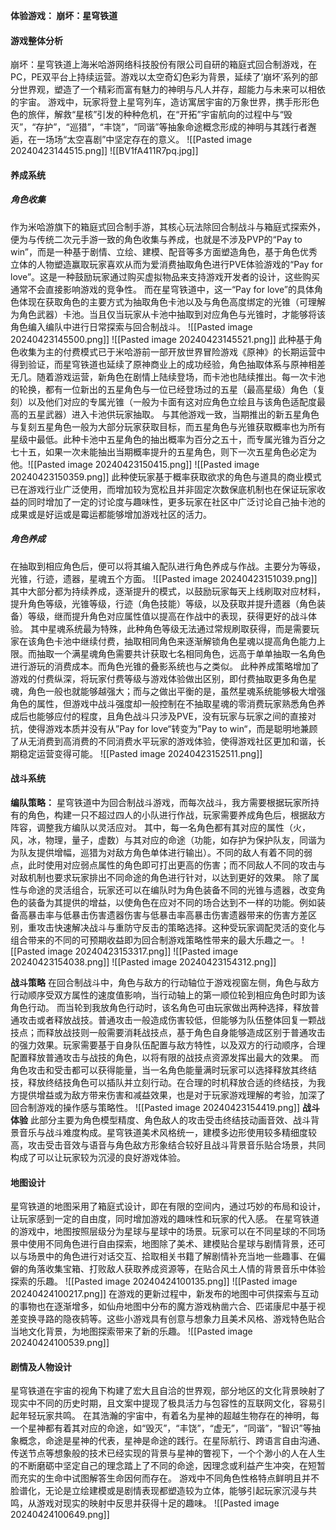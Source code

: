 **体验游戏： 崩坏：星穹铁道**
#### 游戏整体分析
崩坏：星穹铁道上海米哈游网络科技股份有限公司自研的箱庭式回合制游戏，在PC，PE双平台上持续运营。游戏以太空奇幻色彩为背景，延续了‘崩坏’系列的部分世界观，塑造了一个精彩而富有魅力的神明与凡人并存，超能力与未来可以相依的宇宙。
游戏中，玩家将登上星穹列车，造访寓居宇宙的万象世界，携手形形色色的旅伴，解救“星核”引发的种种危机，在“开拓”宇宙航向的过程中与“毁灭”，“存护”，“巡猎”，“丰饶”，“同谐”等抽象命途概念形成的神明与其践行者邂逅，在一场场“太空喜剧”中坚定存在的意义。
![[Pasted image 20240423144515.png]]
![[BV1fA411R7pq.jpg]]

#### 养成系统
##### 角色收集
作为米哈游旗下的箱庭式回合制手游，其核心玩法除回合制战斗与箱庭式探索外，便为与传统二次元手游一致的角色收集与养成，也就是不涉及PVP的“Pay to win”，而是一种基于剧情、立绘、建模、配音等多方面塑造角色，基于角色优秀立体的人物塑造赢取玩家喜欢从而为爱消费抽取角色进行PVE体验游戏的“Pay for love”。这是一种鼓励玩家通过购买虚拟物品来支持游戏开发者的设计，这些购买通常不会直接影响游戏的竞争性。
而在星穹铁道中，这一“Pay for love”的具体角色体现在获取角色的主要方式为抽取角色卡池以及与角色高度绑定的光锥（可理解为角色武器）卡池。当且仅当玩家从卡池中抽取到对应角色与光锥时，才能够将该角色编入编队中进行日常探索与回合制战斗。
![[Pasted image 20240423145500.png]]
![[Pasted image 20240423145521.png]]
此种基于角色收集为主的付费模式已于米哈游前一部开放世界冒险游戏《原神》的长期运营中得到验证，而星穹铁道也延续了原神商业上的成功经验，角色抽取体系与原神相差无几。随着游戏运营，新角色在剧情上陆续登场，而卡池也陆续推出。每一次卡池的轮换，都有一位新出的五星角色与一位已经登场过的五星（最高星级）角色（复刻）以及他们对应的专属光锥（一般为卡面有这对应角色立绘且与该角色适配度最高的五星武器）进入卡池供玩家抽取。
与其他游戏一致，当期推出的新五星角色与复刻五星角色一般为大部分玩家获取目标，而五星角色与光锥获取概率也为所有星级中最低。此种卡池中五星角色的抽出概率为百分之五十，而专属光锥为百分之七十五，如果一次未能抽出当期概率提升的五星角色，则下一次五星角色必定为他。![[Pasted image 20240423150415.png]]
![[Pasted image 20240423150359.png]]
此种使玩家基于概率获取欲求的角色与道具的商业模式已在游戏行业广泛使用，而增加较为宽松且并非固定次数保底机制也在保证玩家收益的同时增加了一定的讨论度与趣味性，更多玩家在社区中广泛讨论自己抽卡池的成果或是好运或是霉运都能够增加游戏社区的活力。

##### 角色养成
在抽取到相应角色后，便可以将其编入配队进行角色养成与作战。主要分为等级，光锥，行迹，遗器，星魂五个方面。
![[Pasted image 20240423151039.png]]
其中大部分都为持续养成，逐渐提升的模式，以鼓励玩家每天上线刷取对应材料，提升角色等级，光锥等级，行迹（角色技能）等级，以及获取并提升遗器（角色装备）等级，继而提升角色对应属性值以提高在作战中的表现，获得更好的战斗体验。
其中星魂系统最为特殊，此种角色等级无法通过常规刷取获得，而是需要玩家在该角色卡池中继续付费，抽取相同角色来逐渐解锁角色星魂以提高角色能力上限。而抽取一个满星魂角色需要共计获取七名相同角色，远高于单单抽取一名角色进行游玩的消费成本。而角色光锥的叠影系统也与之类似。
此种养成策略增加了游戏的付费纵深，将玩家付费等级与游戏体验做出区别，即付费抽取更多角色星魂，角色一般也就能够越强大；而与之做出平衡的是，虽然星魂系统能够极大增强角色的属性，但游戏中战斗强度却一般控制在不抽取星魂的零消费玩家熟悉角色养成后也能够应付的程度，且角色战斗只涉及PVE，没有玩家与玩家之间的直接对抗，使得游戏本质并没有从”Pay for love“转变为”Pay to win“，而是聪明地兼顾了从无消费到高消费的不同消费水平玩家的游戏体验，使得游戏社区更加和谐，长期稳定运营变得可能。
![[Pasted image 20240423152511.png]]

#### 战斗系统
**编队策略：**
星穹铁道中为回合制战斗游戏，而每次战斗，我方需要根据玩家所持有的角色，构建一只不超过四人的小队进行作战，玩家需要养成角色后，根据敌方阵容，调整我方编队以灵活应对。
其中，每一名角色都有其对应的属性（火，风，冰，物理，量子，虚数）与其对应的命途（功能，如存护为保护队友，同谐为为队友提供增幅，巡猎为对敌方角色单体进行输出）。不同的敌人有着不同的弱点，此时使用对应弱点属性的角色即可打出更高的伤害；而不同敌人不同的攻击与对敌机制也要求玩家排出不同命途的角色进行针对，以达到更好的效果。
除了属性与命途的灵活组合，玩家还可以在编队时为角色装备不同的光锥与遗器，改变角色的装备为其提供的增益，以使角色在应对不同的场合达到不一样的功能。例如装备高暴击率与低暴击伤害遗器伤害与低暴击率高暴击伤害遗器带来的伤害方差区别，重攻击快速解决战斗与重防守反击的策略选择。这种受玩家调配灵活的变化与组合带来的不同的可预期收益即为回合制游戏策略性带来的最大乐趣之一。
![[Pasted image 20240423153317.png]]
![[Pasted image 20240423154038.png]]
![[Pasted image 20240423154312.png]]

**战斗策略**
在回合制战斗中，角色与敌方的行动轴位于游戏视窗左侧，角色与敌方行动顺序受双方属性的速度值影响，当行动轴上的第一顺位轮到相应角色时即为该角色行动。
而当轮到我放角色行动时，该名角色可由玩家做出两种选择，释放普通攻击或者释放战技。普通攻击一般造成伤害较低，但能够为队伍整体回复一颗战技点；而释放战技则一般需要消耗战技点，基于角色自身能够造成区别于普通攻击的强力效果。玩家需要基于自身队伍配置与敌方特性，以及双方的行动顺序，合理配置释放普通攻击与战技的角色，以将有限的战技点资源发挥出最大的效果。
而角色攻击和受击都可以获得能量，当一名角色能量满时玩家可以选择释放其终结技，释放终结技角色可以插队并立刻行动。在合理的时机释放合适的终结技，为我方提供增益或为敌方带来伤害和减益效果，也是对于玩家游戏理解的考验，加深了回合制游戏的操作感与策略性。
![[Pasted image 20240423154419.png]]
**战斗体验**
此部分主要为角色模型精度、角色敌人的攻击受击终结技动画音效、战斗背景音乐与战斗难度构成。星穹铁道美术风格统一，建模多边形使用较多精细度较高，攻击受击音效与语音与角色敌方形象结合较好且战斗背景音乐贴合场景，共同构成了可以让玩家较为沉浸的良好游戏体验。

#### 地图设计
星穹铁道的地图采用了箱庭式设计，即在有限的空间内，通过巧妙的布局和设计，让玩家感到一定的自由度，同时增加游戏的趣味性和玩家的代入感。
在星穹铁道的游戏中，地图按照层级分为星球与星球中的场景。玩家可以在不同星球的不同场景中使用不同角色进行自由探索，地图除了美术、建模贴合星球与剧情背景，还可以与场景中的角色进行对话交互、拾取相关书籍了解剧情补充当地一些趣事、在偏僻的角落收集宝箱、打败敌人获取养成资源等，在贴合风土人情的背景音乐中体验探索的乐趣。
![[Pasted image 20240424100135.png]]
![[Pasted image 20240424100217.png]]
在游戏的更新过程中，新发布的地图中可供探索与互动的事物也在逐渐增多，如仙舟地图中分布的魔方游戏枘凿六合、匹诺康尼中基于视差变换寻路的隐夜鸫等。这些小游戏具有创意与想象力且美术风格、游戏特色贴合当地文化背景，为地图探索带来了新的乐趣。
![[Pasted image 20240424100539.png]]

#### 剧情及人物设计
星穹铁道在宇宙的视角下构建了宏大且自洽的世界观，部分地区的文化背景映射了现实中不同的历史时期，且文案中提现了极具活力与包容性的互联网文化，容易引起年轻玩家共鸣。
在其浩瀚的宇宙中，有着名为星神的超越生物存在的神明，每一个星神都有着其对应的命途，如“毁灭”，“丰饶”，“虚无”，“同谐”，“智识”等抽象概念，命途是星神的代表，星神是命途的践行。在星际航行、跨语言自由沟通、传送节点等想象般的技术已经实现的背景与星神的瞥视下，一个个渺小的人在人生的不断磨砺中坚定自己的理念踏上了不同的命途，因理念或利益产生冲突，在短暂而充实的生命中试图解答生命因何而存在。
游戏中不同角色性格特点鲜明且并不脸谱化，无论是立绘建模或是剧情表现都塑造较为立体，能够引起玩家沉浸与共鸣，从游戏对现实的映射中反思并获得十足的趣味。
![[Pasted image 20240424100649.png]]




